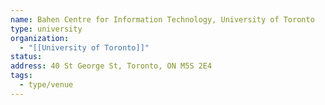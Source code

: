 ```yaml
---
name: Bahen Centre for Information Technology, University of Toronto
type: university
organization:
  - "[[University of Toronto]]"
status:
address: 40 St George St, Toronto, ON M5S 2E4
tags:
  - type/venue
---
```

